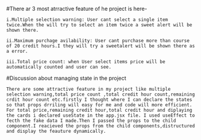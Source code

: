#There ar 3 most atrractive feature of he project is here-
    
    i.Multiple selection warning: User cant select a single item twice.When the will try to select an item twice a sweet alert will be shown there.

    ii.Maximum purchage avilability: User cant purchase more than course of 20 credit hours.I they will try a sweetalert will be shown there as a error.

    iii.Total price count: when User select items price will be automatically counted and user can see.

#Discussion about managing state in the project 

    There are some attractive feature in my project like multiple selection warning,total price count ,total credit hour count,remaining crdit hour count etc.firstly I thought where I can declare the states so that props drriling will easy for me and code will more efficient.
    For total price,remaining credit hour,total credit hour and diplaying the cards i declared useState in the app.jsx file. I used useEffect to fecth the fake data I made.Then I passed the props to the child component.I reacieved the props from the child components,distructured  and display the feauture dynamically.
   
